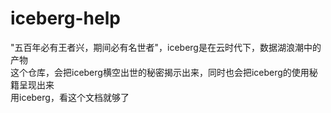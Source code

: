 # iceberg-help
"五百年必有王者兴，期间必有名世者"，iceberg是在云时代下，数据湖浪潮中的产物  
这个仓库，会把iceberg横空出世的秘密揭示出来，同时也会把iceberg的使用秘籍呈现出来  
用iceberg，看这个文档就够了  
